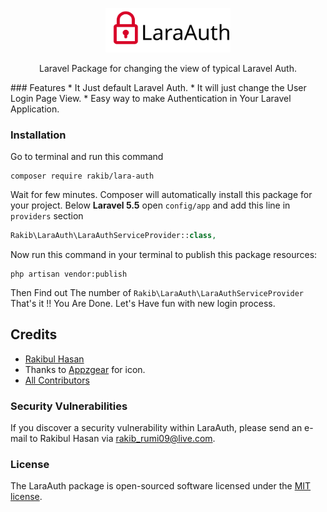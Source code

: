 <p align="center"><a href="https://github.com/rakib-09/lara-auth" target="_blank"><img src="./icon.svg" width="200">
</a></p>
<p align="center">
    Laravel Package for changing the view of typical Laravel Auth.
</p>
### Features
* It Just default Laravel Auth.
* It will just change the User Login Page View. 
* Easy way to make Authentication in Your Laravel Application. 

### Installation
Go to terminal and run this command

```shell
composer require rakib/lara-auth
```

Wait for few minutes. Composer will automatically install this package for your project.
Below **Laravel 5.5** open `config/app` and add this line in `providers` section

```php
Rakib\LaraAuth\LaraAuthServiceProvider::class,
```
Now run this command in your terminal to publish this package resources:

```
php artisan vendor:publish 
```
Then Find out The number of 
`Rakib\LaraAuth\LaraAuthServiceProvider` 
That's it !! 
You Are Done.
Let's Have fun with new login process.

## Credits
- [Rakibul Hasan](https://github.com/rakib-09)
- Thanks to [Appzgear](https://www.flaticon.com/authors/appzgear) for icon.
- [All Contributors](../../contributors)

### Security Vulnerabilities
If you discover a security vulnerability within LaraAuth, please send an e-mail to Rakibul Hasan via [rakib_rumi09@live.com](mailto:rakib_rumi09@live.com).

### License
The LaraAuth package is open-sourced software licensed under the [MIT license](http://opensource.org/licenses/MIT).
